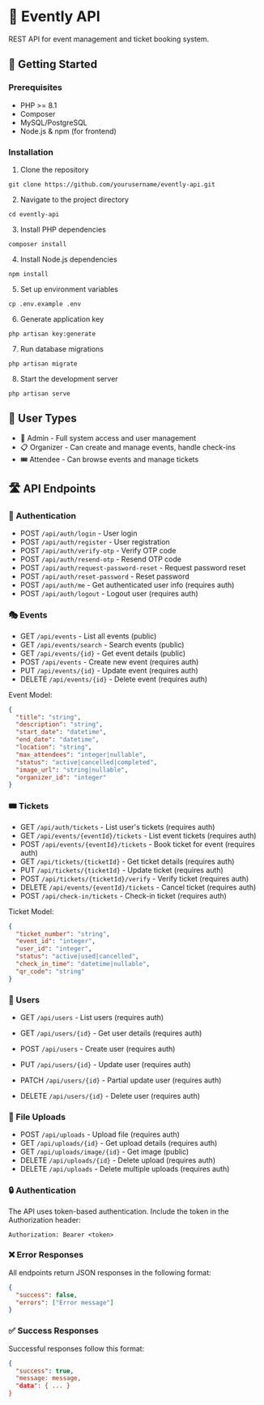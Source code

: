 # 🎫 Evently API

REST API for event management and ticket booking system.

## 🚀 Getting Started

### Prerequisites

- PHP >= 8.1
- Composer
- MySQL/PostgreSQL
- Node.js & npm (for frontend)

### Installation

1. Clone the repository

```
git clone https://github.com/yourusername/evently-api.git
```

2. Navigate to the project directory

```
cd evently-api
```

3. Install PHP dependencies

```
composer install
```

4. Install Node.js dependencies

```
npm install
```

5. Set up environment variables

```
cp .env.example .env
```

6. Generate application key

```
php artisan key:generate
```

7. Run database migrations

```
php artisan migrate
```

8. Start the development server

```
php artisan serve
```

## 👥 User Types

- 👑 Admin - Full system access and user management
- 📋 Organizer - Can create and manage events, handle check-ins
- 🎟️ Attendee - Can browse events and manage tickets

## 🛣️ API Endpoints

### 🔐 Authentication

- POST `/api/auth/login` - User login
- POST `/api/auth/register` - User registration
- POST `/api/auth/verify-otp` - Verify OTP code
- POST `/api/auth/resend-otp` - Resend OTP code
- POST `/api/auth/request-password-reset` - Request password reset
- POST `/api/auth/reset-password` - Reset password
- POST `/api/auth/me` - Get authenticated user info (requires auth)
- POST `/api/auth/logout` - Logout user (requires auth)

### 🎭 Events

- GET `/api/events` - List all events (public)
- GET `/api/events/search` - Search events (public)
- GET `/api/events/{id}` - Get event details (public)
- POST `/api/events` - Create new event (requires auth)
- PUT `/api/events/{id}` - Update event (requires auth)
- DELETE `/api/events/{id}` - Delete event (requires auth)

Event Model:

```json
{
  "title": "string",
  "description": "string",
  "start_date": "datetime",
  "end_date": "datetime",
  "location": "string",
  "max_attendees": "integer|nullable",
  "status": "active|cancelled|completed",
  "image_url": "string|nullable",
  "organizer_id": "integer"
}
```

### 🎟️ Tickets

- GET `/api/auth/tickets` - List user's tickets (requires auth)
- GET `/api/events/{eventId}/tickets` - List event tickets (requires auth)
- POST `/api/events/{eventId}/tickets` - Book ticket for event (requires auth)
- GET `/api/tickets/{ticketId}` - Get ticket details (requires auth)
- PUT `/api/tickets/{ticketId}` - Update ticket (requires auth)
- POST `/api/tickets/{ticketId}/verify` - Verify ticket (requires auth)
- DELETE `/api/events/{eventId}/tickets` - Cancel ticket (requires auth)
- POST `/api/check-in/tickets` - Check-in ticket (requires auth)

Ticket Model:

```json
{
  "ticket_number": "string",
  "event_id": "integer",
  "user_id": "integer",
  "status": "active|used|cancelled",
  "check_in_time": "datetime|nullable",
  "qr_code": "string"
}
```

### 👥 Users

- GET `/api/users` - List users (requires auth)

- GET `/api/users/{id}` - Get user details (requires auth)
- POST `/api/users` - Create user (requires auth)
- PUT `/api/users/{id}` - Update user (requires auth)
- PATCH `/api/users/{id}` - Partial update user (requires auth)
- DELETE `/api/users/{id}` - Delete user (requires auth)

### 📁 File Uploads

- POST `/api/uploads` - Upload file (requires auth)
- GET `/api/uploads/{id}` - Get upload details (requires auth)
- GET `/api/uploads/image/{id}` - Get image (public)
- DELETE `/api/uploads/{id}` - Delete upload (requires auth)
- DELETE `/api/uploads` - Delete multiple uploads (requires auth)

### 🔒 Authentication

The API uses token-based authentication. Include the token in the Authorization header:

```
Authorization: Bearer <token>
```

### ❌ Error Responses

All endpoints return JSON responses in the following format:

```json
{
  "success": false,
  "errors": ["Error message"]
}
```

### ✅ Success Responses

Successful responses follow this format:

```json
{
  "success": true,
  "message: message,
  "data": { ... }
}

```
